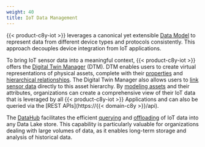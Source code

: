 ```yaml
---
weight: 40
title: IoT Data Management
---
```


{{< product-c8y-iot >}} leverages a canonical yet extensible [Data Model](/concepts/domain-model/) to represent data from different device types and protocols consistently. This approach decouples device integration from IoT applications.

To bring IoT sensor data into a meaningful context, {{< product-c8y-iot >}} offers the [Digital Twin Manager](/dtm/dtm-introduction/) (DTM). DTM enables users to create virtual representations of physical assets, complete with their [properties](/dtm/asset-types/#asset-properties) and [hierarchical relationships](/dtm/asset-hierarchy/). The Digital Twin Manager also allows users to [link sensor data](/dtm/asset-hierarchy/#to-assign-devices-to-an-asset) directly to this asset hierarchy. By [modeling assets](/dtm/asset-types/#asset-models) and their attributes, organizations can create a comprehensive view of their IoT data that is leveraged by all {{< product-c8y-iot >}} Applications and can also be queried via the [REST APIs](https://{{< domain-c8y >}}/api).

The [DataHub](/datahub/datahub-overview/) facilitates the efficient [querying](/datahub/working-with-datahub/#querying-offloaded) and [offloading](/datahub/working-with-datahub/#configuring-offloading-jobs) of IoT data into any Data Lake store. This capability is particularly valuable for organizations dealing with large volumes of data, as it enables long-term storage and analysis of historical data.
